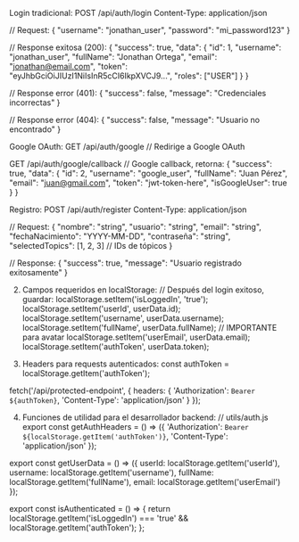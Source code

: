 Login tradicional:
POST /api/auth/login
Content-Type: application/json

// Request:
{
    "username": "jonathan_user",
    "password": "mi_password123"
}

// Response exitosa (200):
{
    "success": true,
    "data": {
        "id": 1,
        "username": "jonathan_user",
        "fullName": "Jonathan Ortega",
        "email": "jonathan@email.com",
        "token": "eyJhbGciOiJIUzI1NiIsInR5cCI6IkpXVCJ9...",
        "roles": ["USER"]
    }
}

// Response error (401):
{
    "success": false,
    "message": "Credenciales incorrectas"
}

// Response error (404):
{
    "success": false,
    "message": "Usuario no encontrado"
}

Google OAuth:
GET /api/auth/google
// Redirige a Google OAuth

GET /api/auth/google/callback
// Google callback, retorna:
{
    "success": true,
    "data": {
        "id": 2,
        "username": "google_user",
        "fullName": "Juan Pérez",
        "email": "juan@gmail.com",
        "token": "jwt-token-here",
        "isGoogleUser": true
    }
}

Registro:
POST /api/auth/register
Content-Type: application/json

// Request:
{
    "nombre": "string",
    "usuario": "string", 
    "email": "string",
    "fechaNacimiento": "YYYY-MM-DD",
    "contraseña": "string",
    "selectedTopics": [1, 2, 3] // IDs de tópicos
}

// Response:
{
    "success": true,
    "message": "Usuario registrado exitosamente"
}

2. Campos requeridos en localStorage:
// Después del login exitoso, guardar:
localStorage.setItem('isLoggedIn', 'true');
localStorage.setItem('userId', userData.id);
localStorage.setItem('username', userData.username);
localStorage.setItem('fullName', userData.fullName); // IMPORTANTE para avatar
localStorage.setItem('userEmail', userData.email);
localStorage.setItem('authToken', userData.token);

3. Headers para requests autenticados:
const authToken = localStorage.getItem('authToken');

fetch('/api/protected-endpoint', {
    headers: {
        'Authorization': `Bearer ${authToken}`,
        'Content-Type': 'application/json'
    }
});

4. Funciones de utilidad para el desarrollador backend:
// utils/auth.js
export const getAuthHeaders = () => ({
    'Authorization': `Bearer ${localStorage.getItem('authToken')}`,
    'Content-Type': 'application/json'
});

export const getUserData = () => ({
    userId: localStorage.getItem('userId'),
    username: localStorage.getItem('username'),
    fullName: localStorage.getItem('fullName'),
    email: localStorage.getItem('userEmail')
});

export const isAuthenticated = () => {
    return localStorage.getItem('isLoggedIn') === 'true' && 
           localStorage.getItem('authToken');
};